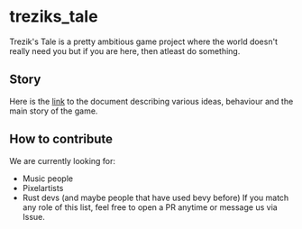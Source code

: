 # treziks_tale
Trezik's Tale is a pretty ambitious game project where the world doesn't really need you but if you are here, then atleast do something.

## Story
Here is the [link](https://docs.google.com/document/d/1bP1FaGV1lLQM15T7RHniMNDVR7NgWpdIxtU7hmzZLPA/edit?usp=sharing) to the document describing various ideas, behaviour and the main story of the game.
## How to contribute
We are currently looking for:
- Music people
- Pixelartists
- Rust devs (and maybe people that have used bevy before)
If you match any role of this list, feel free to open a PR anytime or message us via Issue.
